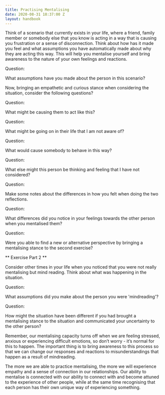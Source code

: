 ```yaml
---
title: Practising Mentalising
date: 2020-08-31 18:37:00 Z
layout: handbook
---
```



Think of a scenario that currently exists in your life, where a friend, family member or somebody else that you know is acting in a way that is causing you frustration or a sense of disconnection. Think about how has it made you feel and what assumptions you have automatically made about why they are acting this way. This will help you mentalise yourself and bring awareness to the nature of your own feelings and reactions. 

Question:

What assumptions have you made about the person in this scenario? 

Now, bringing an empathetic and curious stance when considering the situation, consider the following questions?

Question:

 What might be causing them to act like this?

Question:

What might be going on in their life that I am not aware of?

Question:

What would cause somebody to behave in this way? 

Question:

What else might this person be thinking and feeling that I have not considered?

Question:

Make some notes about the differences in how you felt when doing the two reflections. 

Question:

What differences did you notice in your feelings towards the other person when you mentalised them? 

Question:

Were you able to find a new or alternative perspective by bringing a mentalising stance to the second exercise?


** Exercise Part 2 **

Consider other times in your life when you noticed that you were not really mentalising but mind reading. Think about what was happening in the situation. 

Question:
 
What assumptions did you make about the person you were 'mindreading'?

Question:

How might the situation have been different if you had brought a mentalising stance to the situation and communicated your uncertainty to the other person? 


Remember, our mentalising capacity turns off when we are feeling stressed, anxious or experiencing difficult emotions, so don’t worry - it’s normal for this to happen. The important thing is to bring awareness to this process so that we can change our responses and reactions to misunderstandings that happen as a result of mindreading.

The more we are able to practice mentalising, the more we will experience empathy and a sense of connection in our relationships.  Our ability to mentalise is connected with our ability to connect with and become attuned to the experience of other people, while at the same time recognising that each person has their own unique way of experiencing something. 
